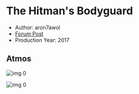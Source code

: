 # The Hitman's Bodyguard

* Author: aron7awol
* [Forum Post](https://www.avsforum.com/threads/bass-eq-for-filtered-movies.2995212/post-58308354)
* Production Year: 2017

## Atmos

![img 0](https://i.imgur.com/EySh9x3.jpg)

![img 0](https://i.imgur.com/xqUqubH.png)

